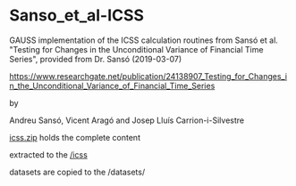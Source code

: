 # Sanso_et_al-ICSS
GAUSS implementation of the ICSS calculation routines from Sansó et al. "Testing for Changes in the Unconditional Variance of Financial Time Series", provided from Dr. Sansó (2019-03-07)

https://www.researchgate.net/publication/24138907_Testing_for_Changes_in_the_Unconditional_Variance_of_Financial_Time_Series

by

Andreu Sansó,
Vicent Aragó and
Josep Lluís Carrion-i-Silvestre

[icss.zip](icss.zip) holds the complete content

extracted to the [/icss](/icss)

datasets are copied to the /datasets/
